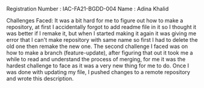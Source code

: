 Registration Number : IAC-FA21-BGDD-004
Name : Adina Khalid

Challenges Faced:
          It was a bit hard for me to figure out how to make a repository, at first I accidentally forgot to add readme file in it so I thought it was better if I remake it, but when I started making it again it was giving me error that I can't make repository with same name so first I had to delete the old one then remake the new one.
          The second challenge I faced was on how to make a branch (feature-update), after figuring that out it took me a while to read and understand the process of merging, for me it was the hardest challenge to face as it was a very new thing for me to do. 
          Once I was done with updating my file, I pushed changes to a remote repository and wrote this description.
